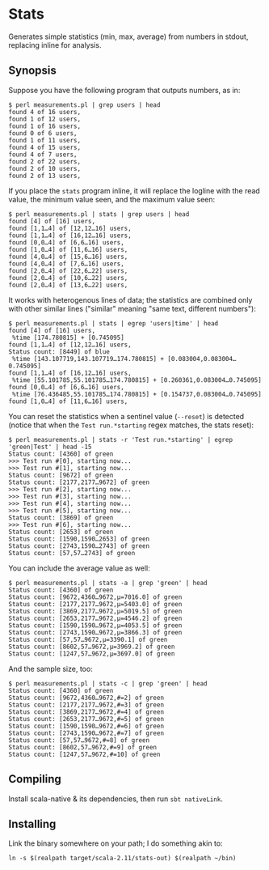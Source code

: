 # Stats

Generates simple statistics (min, max, average) from numbers in
stdout, replacing inline for analysis.

## Synopsis

Suppose you have the following program that outputs numbers, as in:

    $ perl measurements.pl | grep users | head
    found 4 of 16 users,
    found 1 of 12 users,
    found 1 of 16 users,
    found 0 of 6 users,
    found 1 of 11 users,
    found 4 of 15 users,
    found 4 of 7 users,
    found 2 of 22 users,
    found 2 of 10 users,
    found 2 of 13 users,

If you place the `stats` program inline, it will replace the logline
with the read value, the minimum value seen, and the maximum value
seen:

    $ perl measurements.pl | stats | grep users | head
    found [4] of [16] users,
    found [1,1…4] of [12,12…16] users,
    found [1,1…4] of [16,12…16] users,
    found [0,0…4] of [6,6…16] users,
    found [1,0…4] of [11,6…16] users,
    found [4,0…4] of [15,6…16] users,
    found [4,0…4] of [7,6…16] users,
    found [2,0…4] of [22,6…22] users,
    found [2,0…4] of [10,6…22] users,
    found [2,0…4] of [13,6…22] users,

It works with heterogenous lines of data; the statistics are combined
only with other similar lines ("similar" meaning "same text, different
numbers"):

    $ perl measurements.pl | stats | egrep 'users|time' | head
    found [4] of [16] users,
     %time [174.780815] + [0.745095]
    found [1,1…4] of [12,12…16] users,
    Status count: [8449] of blue
     %time [143.107719,143.107719…174.780815] + [0.083004,0.083004…0.745095]
    found [1,1…4] of [16,12…16] users,
     %time [55.101785,55.101785…174.780815] + [0.260361,0.083004…0.745095]
    found [0,0…4] of [6,6…16] users,
     %time [76.436485,55.101785…174.780815] + [0.154737,0.083004…0.745095]
    found [1,0…4] of [11,6…16] users,

You can reset the statistics when a sentinel value (`--reset`) is
detected (notice that when the `Test run.*starting` regex matches, the
stats reset):

    $ perl measurements.pl | stats -r 'Test run.*starting' | egrep 'green|Test' | head -15
    Status count: [4360] of green
    >>> Test run #[0], starting now...
    >>> Test run #[1], starting now...
    Status count: [9672] of green
    Status count: [2177,2177…9672] of green
    >>> Test run #[2], starting now...
    >>> Test run #[3], starting now...
    >>> Test run #[4], starting now...
    >>> Test run #[5], starting now...
    Status count: [3869] of green
    >>> Test run #[6], starting now...
    Status count: [2653] of green
    Status count: [1590,1590…2653] of green
    Status count: [2743,1590…2743] of green
    Status count: [57,57…2743] of green

You can include the average value as well:

    $ perl measurements.pl | stats -a | grep 'green' | head
    Status count: [4360] of green
    Status count: [9672,4360…9672,μ=7016.0] of green
    Status count: [2177,2177…9672,μ=5403.0] of green
    Status count: [3869,2177…9672,μ=5019.5] of green
    Status count: [2653,2177…9672,μ=4546.2] of green
    Status count: [1590,1590…9672,μ=4053.5] of green
    Status count: [2743,1590…9672,μ=3866.3] of green
    Status count: [57,57…9672,μ=3390.1] of green
    Status count: [8602,57…9672,μ=3969.2] of green
    Status count: [1247,57…9672,μ=3697.0] of green

And the sample size, too:

    $ perl measurements.pl | stats -c | grep 'green' | head
    Status count: [4360] of green
    Status count: [9672,4360…9672,#=2] of green
    Status count: [2177,2177…9672,#=3] of green
    Status count: [3869,2177…9672,#=4] of green
    Status count: [2653,2177…9672,#=5] of green
    Status count: [1590,1590…9672,#=6] of green
    Status count: [2743,1590…9672,#=7] of green
    Status count: [57,57…9672,#=8] of green
    Status count: [8602,57…9672,#=9] of green
    Status count: [1247,57…9672,#=10] of green

## Compiling

Install scala-native & its dependencies, then run `sbt nativeLink`.

## Installing

Link the binary somewhere on your path; I do something akin to:

    ln -s $(realpath target/scala-2.11/stats-out) $(realpath ~/bin)
    